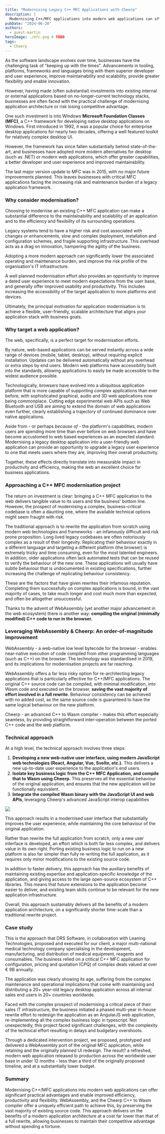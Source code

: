 ```yaml
---
title: "Modernising Legacy C++ MFC Applications with Cheerp"
description: |
  Modernising C++/MFC applications into modern web applications can offer significant practical advantages and enable improved efficiency, productivity and flexibility. WebAssembly, and the Cheerp C++ to Wasm compiler offer a uniquely efficient path to achieve this, by preserving the vast majority of existing source code.
pubDate: "2024-06-20"
authors:
  - guest-martin
heroImage: ./mfc.png # TODO
tags:
  - Cheerp
---
```


As the software landscape evolves over time, businesses have the challenging task of "keeping up with the times". Advancements in tooling, platforms, frameworks and languages bring with them superior developer and user experience, improve maintainability and scalability, provide greater flexibility and enable innovation.

However, having made (often substantial) investments into existing internal or external applications based on no-longer-current technology stacks, businesses are often faced with the practical challenge of modernising application architecture or risk losing competitive advantage.

One such investment is into Windows **Microsoft Foundation Classes (MFC)**, a C++ framework for developing native desktop applications on Windows. First introduced in 1992, it was a popular choice for enterprise desktop applications for nearly two decades, offering a well featured toolkit for relatively complex desktop UI.

However, the framework has since fallen substantially behind state-of-the-art, and businesses have adopted more modern alternatives for desktop (such as .NET) or modern web applications, which offer greater capabilities, a better developer and user experience and improved maintainability.

The last major version update to MFC was in 2015, with no major future improvements planned. This leaves businesses with critical MFC applications facing the increasing risk and maintenance burden of a legacy application framework.


### Why consider modernisation?

Choosing to modernise an existing C++ MFC application can make a substantial difference to the maintainability and scalability of an application and to the efficiency and flexibility of its surrounding operations.

Legacy systems tend to have a higher risk and cost associated with changes or enhancements, slow and complex deployment, installation and configuration schemes, and fragile supporting infrastructure. This overhead acts as a drag on innovation, hampering the agility of the business.

Adopting a more modern approach can significantly lower the associated operating and maintenance burden, and improve the risk profile of the organisation's IT infrastructure. 

A well planned modernisation effort also provides an opportunity to improve a dated user experience to meet modern expectations from the user base, and generally offer improved usability and productivity. This includes increasing the accessibility of the target application to more platforms and devices.

Ultimately, the principal motivation for application modernisation is to achieve a flexible, user-friendly, scalable architecture that aligns your application stack with business goals. 


### Why target a web application?

The web, specifically, is a perfect target for modernisation efforts. 

By nature, web-based applications can be served instantly across a wide range of devices (mobile, tablet, desktop), without requiring explicit installation. Updates can be delivered automatically without any overhead or extra steps by end users. Modern web platforms have accessibility built into the standards, allowing applications to easily be made accessible to the widest audience possible.

Technologically, browsers have evolved into a ubiquitous application platform that is more capable of supporting complex applications than ever before, with sophisticated graphical, audio and 3D web applications now being commonplace. Cutting edge experimental web APIs such as Web Bluetooth and USB are aiming to extend the domain of web applications even further, clearly establishing a trajectory of continued dominance over native applications.

Aside from - or perhaps _because of_ - the platform's capabilities, modern users are spending more time than ever before on web browsers and have become accustomed to web based experiences as an expected standard. Modernising a legacy desktop application into a user-friendly web application can provide an opportunity to upgrade a legacy user experience to one that meets users where they are, improving their overall productivity.

Together, these effects directly translate into measurable impact in productivity and efficiency, making the web an excellent choice for business applications.


### Approaching a C++ MFC modernisation project

The return on investment is clear: bringing a C++ MFC application to the web delivers tangible value to its users and the business' bottom line. However, the prospect of modernising a complex, business-critical codebase is often a daunting one, where the available technical options might seem fraught with risk.

The traditional approach is to rewrite the application from scratch using modern web technologies and frameworks - an infamously difficult and risk prone proposition. Long lived legacy codebases are often notoriously complex as a result of their longevity. Replicating their behaviour exactly in a different language and targeting a different platform (the browser) is extremely tricky and time consuming, even for the most talented engineers. In addition, older applications often lack automated tests that can be reused to verify the behaviour of the new one. These applications will usually have subtle behaviour that is undocumented in existing specifications, further increasing the challenge of replicating behaviour consistency.

These are the factors that have given rewrites their infamous reputation. Completing them successfully on complex applications is bound, in the vast majority of cases, to take much longer and cost much more than expected, and often be altogether unsuccessful.

Thanks to the advent of WebAssembly (yet another major advancement in the web ecosystem) there is another way: **compiling the original (minimally modified) C++ code to run in the browser.**


### Leveraging WebAssembly & Cheerp: An order-of-magnitude improvement

WebAssembly - a web-native low level bytecode for the browser - enables near-native execution of code compiled from other programming languages (such as C++) on the browser. The technology was standardised in 2019, and its implications for modernisation projects are far reaching.

WebAssembly offers a far less risky option for re-architecting legacy applications that is particularly effective for C++/MFC applications. The original C++ source code can be compiled, with minimal modification, into Wasm code and executed on the browser, **saving the vast majority of effort involved in a full rewrite**. Behaviour consistency can be achieved with no added cost, as the same source code is guaranteed to have the same logical behaviour on the new platform.

Cheerp - an advanced C++ to Wasm compiler - makes this effort especially seamless, by providing straightforward inter-operation between the ported C++ code and the web platform. 


### Technical approach

At a high level, the technical approach involves three steps:

1. **Developing a new web-native user interface, using modern JavaScript web technologies (React, Angular, Vue, Svelte, etc.).**  This delivers a new up-to-date user experience to the application's end users.
2. **Isolate key business logic from the C++ MFC Application, and compile that to Wasm using Cheerp.** This preserves all the essential behaviour of the original application, and ensures that the new application will be functionally equivalent. 
3. **Integrate the compiled Wasm binary with the JavaScript UI and web APIs**, leveraging Cheerp's advanced JavaScript interop capabilities

![](./mfc-diagram.png)

This approach results in a modernised user interface that substantially improves the user experience, while maintaining the core behaviour of the original application. 

Rather than rewrite the full application from scratch, only a new user interface is developed, an effort which is both far less complex, and delivers value in its own right. Porting existing business logic to run on a new platform is also far simpler than fully re-writing the full application, as it requires only minor modifications to the existing source code.

In addition to faster delivery, this approach has the auxiliary benefits of maintaining existing expertise and application-specific knowledge of the application, and giving access to the large open-source ecosystem of C++ libraries. This means that future extensions to the application become easier to deliver, and existing team skills continue to be relevant for the new application infrastructure.

Overall, this approach sustainably delivers all the benefits of a modern application architecture, on a significantly shorter time-scale than a traditional rewrite project.


### Case study

This is the approach that DRS Software, in collaboration with Leaning Technologies, proposed and executed for our client, a major multi-national medical technology company specialising in the development, manufacturing, and distribution of medical equipment, reagents and consumables. The business relied on a critical C++ MFC application for configuration, pricing and quotation (CPQ) of complex deals valued at over € 9B annually.

The application was clearly showing its age, suffering from the complex maintenance and operational implications that come with maintaining and distributing a 20+ year-old legacy desktop application across all internal sales end users in 20+ countries worldwide.

Faced with the complex prospect of modernising a critical piece of their sales IT infrastructure, the business initiated a phased multi-year in-house rewrite effort to redesign the application as an AngularJS web application, re-implementing all the complex business logic in typescript. Not unexpectedly, this project faced significant challenges, with the complexity of the technical effort resulting in delays and budgetary overshoots.

Through a dedicated intervention project, we proposed, prototyped and delivered a WebAssembly port of the original MFC application, while retaining and the originally planned UI redesign. The result? a refreshed, modern web application released to production across the worldwide user base in under 12 months - less than a third of the originally proposed timeline, and at a substantially lower budget.


### Summary

Modernising C++/MFC applications into modern web applications can offer significant practical advantages and enable improved efficiency, productivity and flexibility. WebAssembly, and the Cheerp C++ to Wasm compiler offer a uniquely efficient path to achieve this, by preserving the vast majority of existing source code. This approach delivers on the benefits of a modern application architecture at a cost far lower than that of a full rewrite, allowing businesses to maintain their competitive advantage without spending a fortune.
